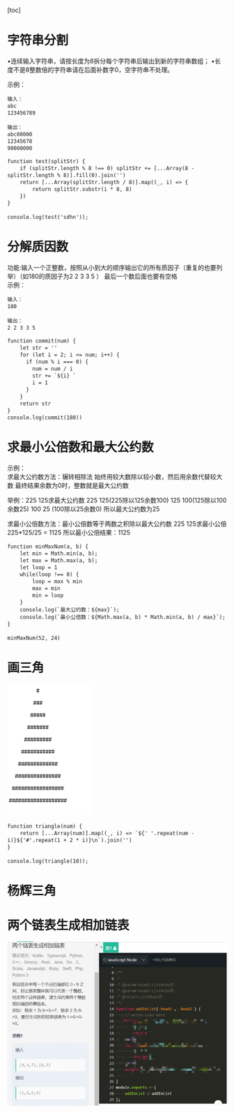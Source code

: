 [toc]  
# 字符串分割  

•连续输入字符串，请按长度为8拆分每个字符串后输出到新的字符串数组；
•长度不是8整数倍的字符串请在后面补数字0，空字符串不处理。  

示例： 
```
输入：
abc
123456789

输出：
abc00000
12345678
90000000
```  
```
function test(splitStr) {
    if (splitStr.length % 8 !== 0) splitStr += [...Array(8 - splitStr.length % 8)].fill(0).join('')
    return [...Array(splitStr.length / 8)].map((_, i) => {
        return splitStr.substr(i * 8, 8)
    })
}

console.log(test('sdhn'));
``` 
# 分解质因数  
功能:输入一个正整数，按照从小到大的顺序输出它的所有质因子（重复的也要列举）（如180的质因子为2 2 3 3 5 ）
最后一个数后面也要有空格  
示例：  
``` 
输入：
180

输出：
2 2 3 3 5

```

``` 
function commit(num) {
    let str = ''
    for (let i = 2; i <= num; i++) {
      if (num % i === 0) {
        num = num / i
        str += `${i} `
        i = 1
      }
    }
    return str
}
console.log(commit(180))
``` 
# 求最小公倍数和最大公约数     
示例：  
求最大公约数方法：辗转相除法
始终用较大数除以较小数，然后用余数代替较大数
最终结果余数为0时，整数就是最大公约数  

举例：225 125求最大公约数
225 125(225除以125余数100)
125 100(125除以100余数25)
100 25 (100除以25余数0)
所以最大公约数为25


求最小公倍数方法：最小公倍数等于两数之积除以最大公约数
225 125求最小公倍
225\*125/25 = 1125
所以最小公倍结果：1125

``` 
function minMaxNum(a, b) {
    let min = Math.min(a, b);
    let max = Math.max(a, b);
    let loop = 1
    while(loop !== 0) {
        loop = max % min
        max = min
        min = loop
    }
    console.log(`最大公约数：${max}`);
    console.log(`最小公倍数：${Math.max(a, b) * Math.min(a, b) / max}`);
}

minMaxNum(52, 24)
```

# 画三角  
![画三角](https://raw.githubusercontent.com/github-fanjunyang/Notes/main/images/企业微信截图_16273785687405.png)  

``` 
function triangle(num) {
    return [...Array(num)].map((_, i) => `${' '.repeat(num - i)}${'#'.repeat(1 + 2 * i)}\n`).join('')
}

console.log(triangle(10));
```

# 杨辉三角


# 两个链表生成相加链表    

![t](https://raw.githubusercontent.com/github-fanjunyang/Notes/main/images/t.png)  


